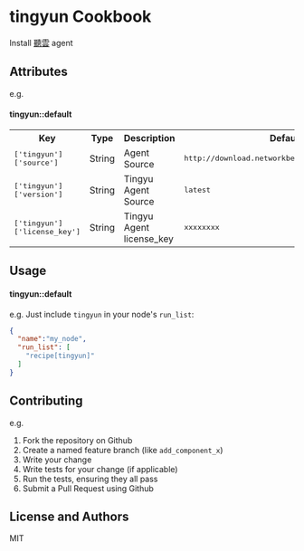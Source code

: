 tingyun Cookbook
================
Install [聽雲](http://www.tingyun.com/) agent

Attributes
----------

e.g.
#### tingyun::default
<table>
  <tr>
    <th>Key</th>
    <th>Type</th>
    <th>Description</th>
    <th>Default</th>
  </tr>
  <tr>
    <td><tt>['tingyun']['source']</tt></td>
    <td>String</td>
    <td>Agent Source</td>
    <td><tt>http://download.networkbench.com/agent/system/</tt></td>
  </tr>
  <tr>
    <td><tt>['tingyun']['version']</tt></td>
    <td>String</td>
    <td>Tingyu Agent Source</td>
    <td><tt>latest</tt></td>
  </tr>
  <tr>
    <td><tt>['tingyun']['license_key']</tt></td>
    <td>String</td>
    <td>Tingyu Agent license_key</td>
    <td><tt>xxxxxxxx</tt></td>
  </tr>
</table>

Usage
-----
#### tingyun::default

e.g.
Just include `tingyun` in your node's `run_list`:

```json
{
  "name":"my_node",
  "run_list": [
    "recipe[tingyun]"
  ]
}
```

Contributing
------------

e.g.
1. Fork the repository on Github
2. Create a named feature branch (like `add_component_x`)
3. Write your change
4. Write tests for your change (if applicable)
5. Run the tests, ensuring they all pass
6. Submit a Pull Request using Github

License and Authors
-------------------
MIT
